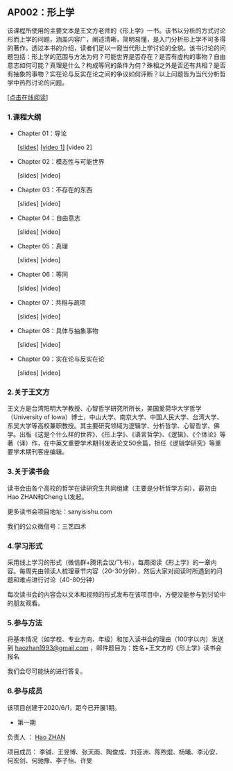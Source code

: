 
## AP002：形上学
该课程所使用的主要文本是王文方老师的《形上学》一书。该书以分析的方式讨论形而上学的问题，涵盖内容广，阐述清晰，简明易懂，是入门分析形上学不可多得的著作。透过本书的介绍，读者们足以一窥当代形上学讨论的全貌。该书讨论的问题包括：形上学的范围与方法为何？可能世界是否存在？是否有虚构的事物？自由意志如何可能？真理是什么？构成等同的条件为何？殊相之外是否还有共相？是否有抽象的事物？实在论与反实在论之间的争议如何评断？以上问题皆为当代分析哲学中热烈讨论的问题。

[[点击在线阅读]](https://tquadrivium.github.io/Metaphysics/)

### 1.课程大纲

- Chapter 01：导论

  [[slides]](slides/chapter01/chapter01.pdf) [[video 1]](https://www.bilibili.com/video/BV1fZ4y1u7mA/) [video 2]

- Chapter 02：模态性与可能世界

  [slides] [video]

- Chapter 03：不存在的东西

  [slides] [video]

- Chapter 04：自由意志

  [slides] [video]

- Chapter 05：真理

  [slides] [video]

- Chapter 06：等同

  [slides] [video]

- Chapter 07：共相与疏项

  [slides] [video]

- Chapter 08：具体与抽象事物

  [slides] [video]

- Chapter 09：实在论与反实在论

  [slides] [video]

### 2.关于王文方

王文方是台湾阳明大学教授、心智哲学研究所所长，美国爱荷华大学哲学（University of Iowa）博士，中山大学、南京大学、中国人民大学、台湾大学、东吴大学等高校兼职教授。其主要研究领域为逻辑学、分析哲学、心智哲学、佛学。出版《这是个什么样的世界》、《形上学》、《语言哲学》、《逻辑》、《个体论》等著（译）作，在中英文重要学术期刊发表论文50余篇，担任《逻辑学研究》等重要学术期刊客座编辑。

### 3.关于读书会

读书会由各个高校的哲学在读研究生共同组建（主要是分析哲学方向），最初由Hao ZHAN和Cheng LI发起。

更多读书会项目地址：sanyisishu.com

我们的公众微信号：三艺四术

### 4.学习形式

采用线上学习的形式（微信群+腾讯会议/飞书），每周阅读《形上学》的一章内容。每周先由领读人梳理章节内容（20-30分钟），然后大家对阅读时所遇到的问题和难点进行讨论（40-80分钟）

每次读书会的内容会以文本和视频的形式发布在该项目中，方便没能参与到讨论中的朋友观看。

### 5.参与方法

将基本情况（如学校、专业方向、年级）和加入读书会的理由（100字以内）发送到 [haozhan1993@gmail.com](mailto:haozhan1993@gmail.com) ，邮件题目为：姓名+王文方的《形上学》读书会报名

我们会尽可能快的进行答复。


### 6.参与成员

该项目创建于2020/6/1，距今已开展1期。

- 第一期

负责人	：	[Hao ZHAN](https://github.com/zhanhao93)

项目成员：	李铖、王昱博、张天雨、陶俊成、刘亚洲、陈煦焜、杨曦、李沁安、何宏剑、何驰豫、李子怡、许旻